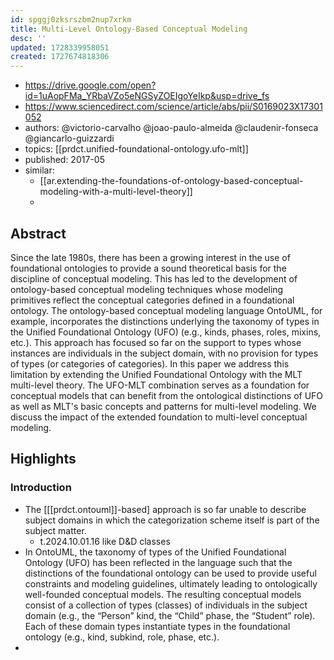 ```yaml
---
id: spggj0zksrszbm2nup7xrkm
title: Multi-Level Ontology-Based Conceptual Modeling
desc: ''
updated: 1728339958051
created: 1727674818306
---
```


- https://drive.google.com/open?id=1uAopFMa_YRbaVZo5eNGSyZOEIgoYeIkp&usp=drive_fs
- https://www.sciencedirect.com/science/article/abs/pii/S0169023X17301052
- authors: @victorio-carvalho @joao-paulo-almeida @claudenir-fonseca @giancarlo-guizzardi
- topics: [[prdct.unified-foundational-ontology.ufo-mlt]]
- published: 2017-05
- similar: 
  - [[ar.extending-the-foundations-of-ontology-based-conceptual-modeling-with-a-multi-level-theory]] 
  - 

## Abstract

Since the late 1980s, there has been a growing interest in the use of foundational ontologies to provide a sound theoretical basis for the discipline of conceptual modeling. This has led to the development of ontology-based conceptual modeling techniques whose modeling primitives reflect the conceptual categories defined in a foundational ontology. The ontology-based conceptual modeling language OntoUML, for example, incorporates the distinctions underlying the taxonomy of types in the Unified Foundational Ontology (UFO) (e.g., kinds, phases, roles, mixins, etc.). This approach has focused so far on the support to types whose instances are individuals in the subject domain, with no provision for types of types (or categories of categories). In this paper we address this limitation by extending the Unified Foundational Ontology with the MLT multi-level theory. The UFO-MLT combination serves as a foundation for conceptual models that can benefit from the ontological distinctions of UFO as well as MLT's basic concepts and patterns for multi-level modeling. We discuss the impact of the extended foundation to multi-level conceptual modeling.

## Highlights

### Introduction

- The [[[prdct.ontouml]]-based] approach is so far unable to describe subject domains in which the categorization scheme itself is part of the subject matter.
  - t.2024.10.01.16 like D&D classes
- In OntoUML, the taxonomy of types of the Unified Foundational Ontology (UFO) has been reflected in the language such that the distinctions of the foundational ontology can be used to provide useful constraints and modeling guidelines, ultimately leading to ontologically well-founded conceptual models. The resulting conceptual models consist of a collection of types (classes) of individuals in the subject domain (e.g., the “Person” kind, the “Child” phase, the “Student” role). Each of these domain types instantiate types in the foundational ontology (e.g., kind, subkind, role, phase, etc.).
- 
